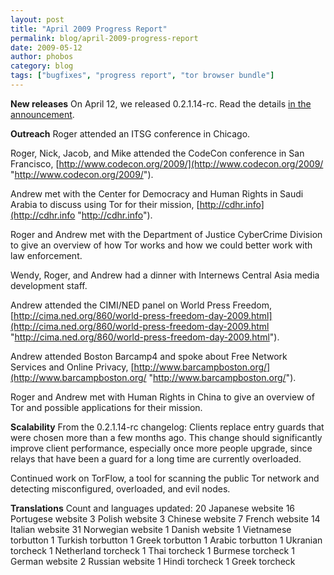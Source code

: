 ```yaml
---
layout: post
title: "April 2009 Progress Report"
permalink: blog/april-2009-progress-report
date: 2009-05-12
author: phobos
category: blog
tags: ["bugfixes", "progress report", "tor browser bundle"]
---
```


 **New releases**
On April 12, we released 0.2.1.14-rc. Read the details [in the announcement](http://blog.torproject.org/blog/tor-02114rc-released).

**Outreach**
Roger attended an ITSG conference in Chicago.

Roger, Nick, Jacob, and Mike attended the CodeCon conference in San Francisco, [http://www.codecon.org/2009/](http://www.codecon.org/2009/ "http://www.codecon.org/2009/").

Andrew met with the Center for Democracy and Human Rights in Saudi Arabia to discuss using Tor for their mission, [http://cdhr.info](http://cdhr.info "http://cdhr.info").

Roger and Andrew met with the Department of Justice CyberCrime Division to give an overview of how Tor works and how we could better work with law enforcement.

Wendy, Roger, and Andrew had a dinner with Internews Central Asia media development staff.

Andrew attended the CIMI/NED panel on World Press Freedom, [http://cima.ned.org/860/world-press-freedom-day-2009.html](http://cima.ned.org/860/world-press-freedom-day-2009.html "http://cima.ned.org/860/world-press-freedom-day-2009.html").

Andrew attended Boston Barcamp4 and spoke about Free Network Services and Online Privacy, [http://www.barcampboston.org/](http://www.barcampboston.org/ "http://www.barcampboston.org/").

Roger and Andrew met with Human Rights in China to give an overview of Tor and possible applications for their mission.

**Scalability**
From the 0.2.1.14-rc changelog:
Clients replace entry guards that were chosen more than a few months ago. This change should significantly improve client performance, especially once more people upgrade, since relays that have been a guard for a long time are currently overloaded.

Continued work on TorFlow, a tool for scanning the public Tor network and detecting misconfigured, overloaded, and evil nodes.

**Translations**
Count and languages updated:
20 Japanese website
16 Portugese website
3 Polish website
3 Chinese website
7 French website
14 Italian website
31 Norwegian website
1 Danish website
1 Vietnamese torbutton
1 Turkish torbutton
1 Greek torbutton
1 Arabic torbutton
1 Ukranian torcheck
1 Netherland torcheck
1 Thai torcheck
1 Burmese torcheck
1 German website
2 Russian website
1 Hindi torcheck
1 Greek torcheck

